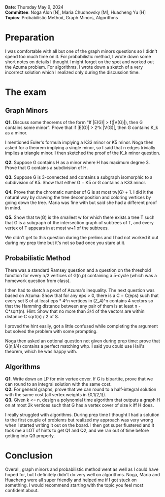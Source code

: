**Date**: Thursday May 9, 2024\
**Committee**: Noga Alon [N], Maria Chudnovsky [M], Huacheng Yu [H]\
**Topics**: Probabilistic Method, Graph Minors, Algorithms

# Preparation

I was comfortable with all but one of the graph minors questions so I didn't spend too much time on it. For probabilistic method, I wrote down some short notes on details I thought I might forget on the spot and worked out the Azuma problem. For algorithms, I wrote down a sketch of a very incorrect solution which I realized only during the discussion time. 

# The exam
## Graph Minors

**Q1.** Discuss some theorems of the form "If |E(G)| > f(|V(G)|), then G contains some minor". Prove that if |E(G)| > 2^k |V(G)|, then G contains K_k as a minor. 

I mentioned Euler's formula implying a K33 minor or K5 minor. Noga then asked for a theorem implying a single minor, so I said that n edges trivially implies a triangle minor. I then sketched the proof of the K_k minor question.

**Q2.** Suppose G contains H as a minor where H has maximum degree 3. Prove that G contains a subdivision of H.

**Q3.** Suppose G is 3-connected and contains a subgraph isomorphic to a subdivision of K5. Show that either G = K5 or G contains a K33 minor. 

**Q4.** Prove that the chromatic number of G is at most tw(G) + 1. 
I did it the natural way by drawing the tree decomposition and coloring vertices by going down the tree. Maria was fine with but said she had a different proof in mind.

**Q5.** Show that tw(G) is the smallest w for which there exists a tree T such that G is a subgraph of the intersection graph of subtrees of T, and every vertex of T appears in at most w+1 of the subtrees. 

We didn't get to this question during the prelims and I had not worked it out during my prep time but it's not so bad once you stare at it. 

## Probabilistic Method

There was a standard Ramsey question and a question on the threshold function for every n/2 vertices of G(n,p) containing a 5-cycle (which was a homework question from class). 

I then had to sketch a proof of Azuma's inequality. The next question was based on Azuma:
Show that for any eps > 0, there is a C = C(eps) such that every set S of at least eps * 4^n vertices in (Z_4)^n contains 4 vectors so that the Hamming distance between any pair of them is at least n - C*sqrt(n). Hint: Show that no more than 3/4 of the vectors are within distance C sqrt(n) / 2 of S. 

I proved the hint easily, got a little confused while completing the argument but solved the problem with some prompting. 

Noga then asked an optional question not given during prep time: prove that G(n,1/4) contains a perfect matching whp. I said you could use Hall's theorem, which he was happy with. 

## Algorithms

**Q1.** Write down an LP for min vertex cover. If G is bipartite, prove that we can round to an integral solution with the same cost. \
**Q2.** For general graphs, prove that we can round to a half-integral solution with the same cost (all vertex weights in {0,1/2,1}).\
**Q3.** Given k <= n, design a polynomial time algorithm that outputs a graph H on at most 2k vertices such that G has a vertex cover of size k iff H does. 

I really struggled with algorithms. During prep time I thought I had a solution to the first couple of problems but realized my approach was very wrong when I started writing it out on the board. I then got super flustered and it took me a LOT of hints to get Q1 and Q2, and we ran out of time before getting into Q3 properly. 

# Conclusion

Overall, graph minors and probabilistic method went as well as I could have hoped for, but I definitely didn't do very well on algorithms. Noga, Maria and Huacheng were all super friendly and helped me if I got stuck on something. I would recommend starting with the topic you feel most confident about.

